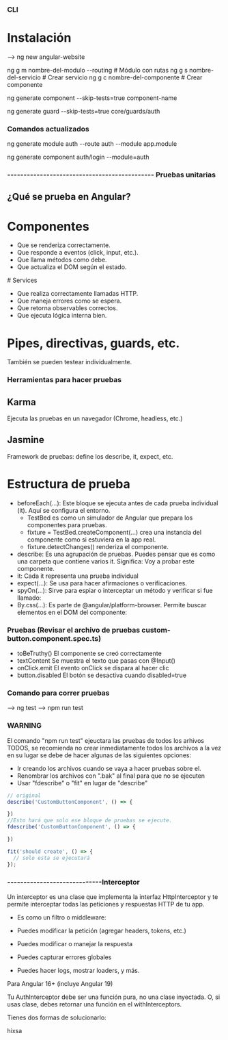 ### CLI

# Instalación

--> ng new angular-website

ng g m nombre-del-modulo --routing  # Módulo con rutas
ng g s nombre-del-servicio     # Crear servicio
ng g c nombre-del-componente   # Crear componente

ng generate component --skip-tests=true component-name


ng generate guard --skip-tests=true core/guards/auth


### Comandos actualizados

ng generate module auth --route auth --module app.module

ng generate component auth/login --module=auth

###  --------------------------------------------- Pruebas unitarias 

##  ¿Qué se prueba en Angular?

# Componentes

- Que se renderiza correctamente.
- Que responde a eventos (click, input, etc.).
- Que llama métodos como debe.
- Que actualiza el DOM según el estado.

# Services

- Que realiza correctamente llamadas HTTP.
- Que maneja errores como se espera.
- Que retorna observables correctos.
- Que ejecuta lógica interna bien.

# Pipes, directivas, guards, etc.

También se pueden testear individualmente.

### Herramientas para hacer pruebas

## Karma
Ejecuta las pruebas en un navegador (Chrome, headless, etc.)

## Jasmine
Framework de pruebas: define los describe, it, expect, etc.

# Estructura de prueba

- beforeEach(...): Este bloque se ejecuta antes de cada prueba individual (it). Aquí se configura el entorno.
    - TestBed es como un simulador de Angular que prepara los componentes para pruebas.
    - fixture = TestBed.createComponent(...) crea una instancia del componente como si estuviera en la app real.
    - fixture.detectChanges() renderiza el componente.
- describe: Es una agrupación de pruebas. Puedes pensar que es como una carpeta que contiene varios it.  Significa: Voy a probar este componente.
- it: Cada it representa una prueba individual
- expect(...): Se usa para hacer afirmaciones o verificaciones.
- spyOn(...): Sirve para espiar o interceptar un método y verificar si fue llamado:
- By.css(...): Es parte de @angular/platform-browser. Permite buscar elementos en el DOM del componente:

### Pruebas (Revisar el archivo de pruebas custom-button.component.spec.ts)

- toBeTruthy()	El componente se creó correctamente
- textContent	Se muestra el texto que pasas con @Input()
- onClick.emit	El evento onClick se dispara al hacer clic
- button.disabled	El botón se desactiva cuando disabled=true

### Comando para correr pruebas

--> ng test
--> npm run test

### WARNING

El comando "npm run test" ejeuctara las pruebas de todos los arhivos TODOS, se recomienda no crear inmediatamente todos los archivos a la vez en su lugar se debe de hacer algunas de las siguientes opciones:

- Ir creando los archivos cuando se vaya a hacer pruebas sobre el.
- Renombrar los archivos con ".bak" al final para que no se ejecuten
- Usar "fdescribe" o "fit" en lugar de "describe" 

```typescript 
// original
describe('CustomButtonComponent', () => {

})
//Esto hará que solo ese bloque de pruebas se ejecute.
fdescribe('CustomButtonComponent', () => {

})

fit('should create', () => {
  // solo esta se ejecutará
});

```

### -----------------------------Interceptor

Un interceptor es una clase que implementa la interfaz HttpInterceptor y te permite interceptar todas las peticiones y respuestas HTTP de tu app.

- Es como un filtro o middleware:

- Puedes modificar la petición (agregar headers, tokens, etc.)

- Puedes modificar o manejar la respuesta

- Puedes capturar errores globales

- Puedes hacer logs, mostrar loaders, y más.


Para Angular 16+ (incluye Angular 19)

Tu AuthInterceptor debe ser una función pura, no una clase inyectada. O, si usas clase, debes retornar una función en el withInterceptors.

Tienes dos formas de solucionarlo:

hixsa

